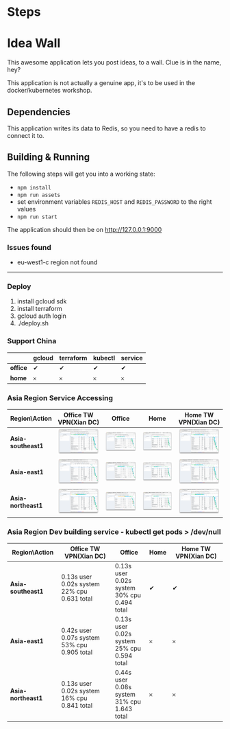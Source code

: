 # Steps

# Idea Wall
This awesome application lets you post ideas, to a wall.  Clue is in the name, hey?

This application is not actually a genuine app, it's to be used in the docker/kubernetes workshop.

## Dependencies
This application writes its data to Redis, so you need to have a redis to connect it to.

## Building & Running
The following steps will get you into a working state:

  - `npm install`
  - `npm run assets`
  - set environment variables `REDIS_HOST` and `REDIS_PASSWORD` to the right values
  - `npm run start`

The application should then be on http://127.0.0.1:9000


### Issues found

* eu-west1-c region not found

---

### Deploy 

1. install gcloud sdk
2. install terraform
3. gcloud auth login
4. ./deploy.sh

### Support China 

|  | gcloud | terraform | kubectl | service | 
| ------| ------ | ------ | ------ | ------ |
| **office** | &#10004; | &#10004; | &#10004; | &#10004; |
| **home** | &#65794; | &#65794; | &#65794; | &#65794; |


### Asia Region Service Accessing

|Region\Action  | Office TW VPN(Xian DC) | Office | Home | Home TW VPN(Xian DC) | 
| ------| ------ | ------ | ------ | ------ |
| **Asia-southeast1** | ![office-xian](./asserts/images/southeast-office-xian-vpn.png) | ![office](./asserts/images/southeast-office.png) | ![home](./asserts/images/southeast-home.png) | ![home-xian](./asserts/images/southeast-home-xian-vpn.png) |
| **Asia-east1** | ![office-xian](./asserts/images/east-office-xian-vpn.png) | ![office](./asserts/images/east-office.png) | ![office](./asserts/images/east-home.png) | ![home-xian](./asserts/images/east-home-xian-vpn.png) |
| **Asia-northeast1** | ![office-xian](./asserts/images/northeast-office-xian-vpn.png) | ![office](./asserts/images/northeast-office.png) | ![home](./asserts/images/northeast-home.png) | ![home-xian](./asserts/images/northeast-home-xian-vpn.png) |

### Asia Region Dev building service - kubectl get pods > /dev/null 

|Region\Action  | Office TW VPN(Xian DC) | Office | Home | Home TW VPN(Xian DC) | 
| ------| ------ | ------ | ------ | ------ |
| **Asia-southeast1** | 0.13s user<br/> 0.02s system<br/> 22% cpu<br/> 0.631 total | 0.13s user<br/> 0.02s system<br/> 30% cpu<br/> 0.494 total | &#10004; | &#10004; |
| **Asia-east1** | 0.42s user<br/> 0.07s system<br/> 53% cpu<br/> 0.905 total | 0.13s user<br/> 0.02s system<br/> 25% cpu<br/> 0.594 total | &#65794; | &#65794; |
| **Asia-northeast1** | 0.13s user<br/> 0.02s system<br/> 16% cpu<br/> 0.841 total | 0.44s user<br/> 0.08s system<br/> 31% cpu<br/> 1.643 total | &#65794; | &#65794; |